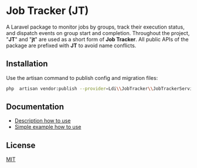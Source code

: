 # Job Tracker (JT)

A Laravel package to monitor jobs by groups, track their execution status, and dispatch events on group start and
completion. Throughout the project, "**JT**" and "**jt**" are used as a short form of **Job Tracker**. All public APIs
of the package are prefixed with **JT** to avoid name conflicts.

## Installation

Use the artisan command to publish config and migration files:

```bash
php  artisan vendor:publish --provider=Ldi\\JobTracker\\JobTrackerServiceProvider
```

## Documentation

- [Description how to use](/.docs/description.md)
- [Simple example how to use](/.docs/example.md)

## License

[MIT](LICENSE)
